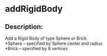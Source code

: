# addRigidBody

## Description:  
Add a Rigid Body of type Sphere or Brick  
*Sphere – specified by Sphere center and radius  
*Brick – specified by 8 vertices  
